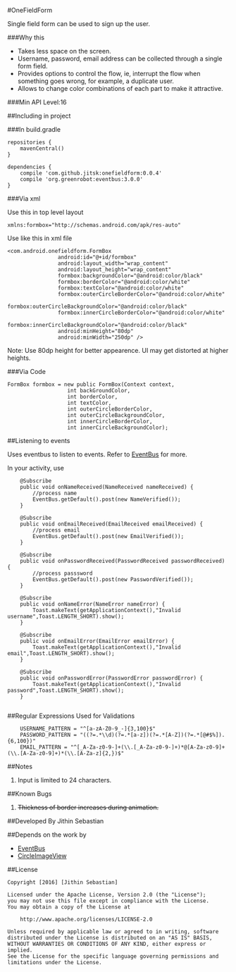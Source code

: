 #OneFieldForm

Single field form can be used to sign up the user. 

###Why this
* Takes less space on the screen. 
* Username, password, email address can be collected through a single form field. 
* Provides options to control the flow, ie, interrupt the flow when something goes wrong, for example, a duplicate user.
* Allows to change color combinations of each part to make it attractive.

###Min API Level:16

##Including in project

###In build.gradle

```
repositories {
    mavenCentral()
}

dependencies {
    compile 'com.github.jitsk:onefieldform:0.0.4'
    compile 'org.greenrobot:eventbus:3.0.0'
}

```

###Via xml

Use this in top level layout
```
xmlns:formbox="http://schemas.android.com/apk/res-auto"
```

Use like this in xml file
```
<com.android.onefieldform.FormBox
                android:id="@+id/formbox"
                android:layout_width="wrap_content"
                android:layout_height="wrap_content"
                formbox:backgroundColor="@android:color/black"
                formbox:borderColor="@android:color/white"
                formbox:textColor="@android:color/white"
                formbox:outerCircleBorderColor="@android:color/white"
                formbox:outerCircleBackgroundColor="@android:color/black"
                formbox:innerCircleBorderColor="@android:color/white"
                formbox:innerCircleBackgroundColor="@android:color/black"
                android:minHeight="80dp"
                android:minWidth="250dp" />
```
Note: Use 80dp height for better appearence. UI may get distorted at higher heights.

###Via Code
```
FormBox formbox = new public FormBox(Context context,
                   int backGroundColor,
                   int borderColor,
                   int textColor,
                   int outerCircleBorderColor,
                   int outerCircleBackgroundColor,
                   int innerCircleBorderColor,
                   int innerCircleBackgroundColor);
```
##Listening to events

Uses eventbus to listen to events. Refer to <a href="https://github.com/greenrobot/EventBus">EventBus</a> for more.

In your activity, use
```
    @Subscribe
    public void onNameReceived(NameReceived nameReceived) {
        //process name
        EventBus.getDefault().post(new NameVerified());
    }

    @Subscribe
    public void onEmailReceived(EmailReceived emailReceived) {
        //process email
        EventBus.getDefault().post(new EmailVerified());
    }

    @Subscribe
    public void onPasswordReceived(PasswordReceived passwordReceived) {
        //process passsword
        EventBus.getDefault().post(new PasswordVerified());
    }

    @Subscribe
    public void onNameError(NameError nameError) {
        Toast.makeText(getApplicationContext(),"Invalid username",Toast.LENGTH_SHORT).show();
    }

    @Subscribe
    public void onEmailError(EmailError emailError) {
        Toast.makeText(getApplicationContext(),"Invalid email",Toast.LENGTH_SHORT).show();
    }

    @Subscribe
    public void onPasswordError(PasswordError passwordError) {
        Toast.makeText(getApplicationContext(),"Invalid password",Toast.LENGTH_SHORT).show();
    }
        
  ```
##Regular Expressions Used for Validations
```
    USERNAME_PATTERN = "^[a-zA-Z0-9_-]{3,100}$"
    PASSWORD_PATTERN = "((?=.*\\d)(?=.*[a-z])(?=.*[A-Z])(?=.*[@#$%]).{6,100})"
    EMAIL_PATTERN = "^[_A-Za-z0-9-]+(\\.[_A-Za-z0-9-]+)*@[A-Za-z0-9]+(\\.[A-Za-z0-9]+)*(\\.[A-Za-z]{2,})$"

```

##Notes
1. Input is limited to 24 characters.


##Known Bugs
1. ~~Thickness of border increases during animation.~~

##Developed By
Jithin Sebastian

##Depends on the work by

* [EventBus](https://github.com/greenrobot/EventBus)
* [CircleImageView](https://github.com/hdodenhof/CircleImageView)

##License
```
Copyright [2016] [Jithin Sebastian]

Licensed under the Apache License, Version 2.0 (the "License");
you may not use this file except in compliance with the License.
You may obtain a copy of the License at

    http://www.apache.org/licenses/LICENSE-2.0

Unless required by applicable law or agreed to in writing, software
distributed under the License is distributed on an "AS IS" BASIS,
WITHOUT WARRANTIES OR CONDITIONS OF ANY KIND, either express or implied.
See the License for the specific language governing permissions and
limitations under the License.
```
